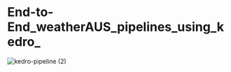 # End-to-End_weatherAUS_pipelines_using_kedro_
![kedro-pipeline (2)](https://github.com/NileshCT/End-to-End_weatherAUS_pipelines_using_kedro_/assets/122884969/423080aa-c47b-4398-a952-455ca2efe01d)

